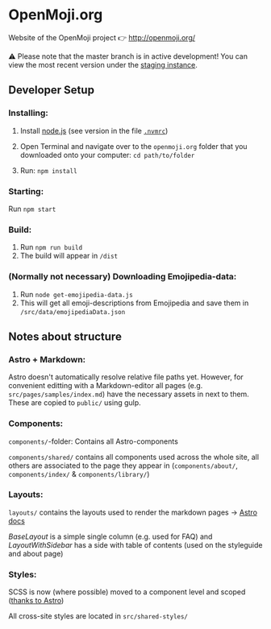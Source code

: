 OpenMoji.org
============

Website of the OpenMoji project 👉 http://openmoji.org/

⚠️ Please note that the master branch is in active development! You can view the most recent version under the [staging instance](https://hfg-gmuend.github.io/openmoji.org/).  

Developer Setup
---------------
### Installing:
1. Install [node.js](https://nodejs.org) (see version in the file [`.nvmrc`](.nvmrc#L1))
2. Open Terminal and navigate over to the `openmoji.org` folder that you downloaded onto your computer: `cd path/to/folder`

3. Run: `npm install`

### Starting:
Run `npm start`

### Build:
1. Run `npm run build`
2. The build will appear in `/dist`

### (Normally not necessary) Downloading Emojipedia-data:
1. Run `node get-emojipedia-data.js`
2. This will get all emoji-descriptions from Emojipedia and save them in `/src/data/emojipediaData.json`

Notes about structure
----

### Astro + Markdown:
Astro doesn't automatically resolve relative file paths yet. However, for convenient editting with a Markdown-editor all pages (e.g. `src/pages/samples/index.md`) have the necessary assets in next to them. These are copied to `public/` using gulp.

### Components:
`components/`-folder: Contains all Astro-components

`components/shared/` contains all components used across the whole site, all others are associated to the page they appear in (`components/about/`, `components/index/` & `components/library/`)

### Layouts:
`layouts/` contains the layouts used to render the markdown pages → [Astro docs](https://docs.astro.build/core-concepts/layouts/)

*BaseLayout* is a simple single column (e.g. used for FAQ) and *LayoutWithSidebar* has a side with table of contents (used on the styleguide and about page)

### Styles:
SCSS is now (where possible) moved to a component level and scoped ([thanks to Astro](https://docs.astro.build/guides/styling/))

All cross-site styles are located in `src/shared-styles/`